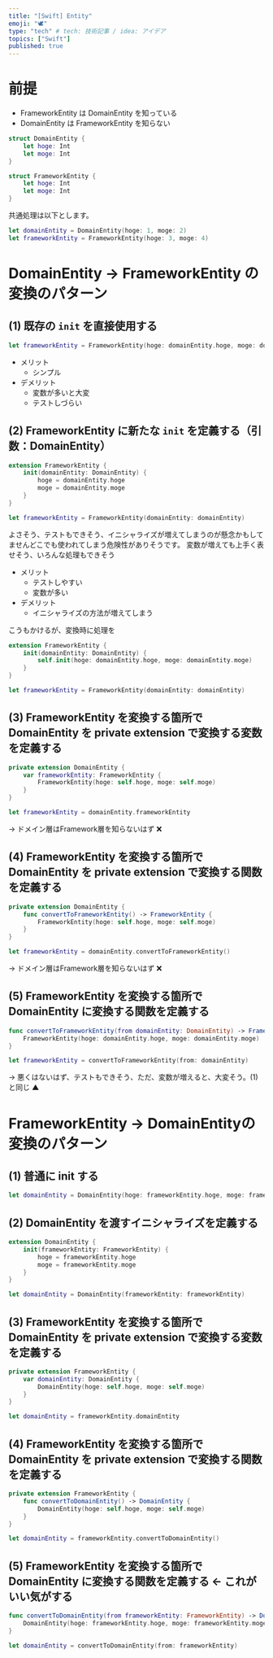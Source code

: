 ```yaml
---
title: "[Swift] Entity"
emoji: "🕊"
type: "tech" # tech: 技術記事 / idea: アイデア
topics: ["Swift"]
published: true
---
```


# 前提

- FrameworkEntity は DomainEntity を知っている
- DomainEntity は FrameworkEntity を知らない

```swift
struct DomainEntity {
    let hoge: Int
    let moge: Int
}

struct FrameworkEntity {
    let hoge: Int
    let moge: Int
}
```

共通処理は以下とします。

```swift
let domainEntity = DomainEntity(hoge: 1, moge: 2)
let frameworkEntity = FrameworkEntity(hoge: 3, moge: 4)
```

# DomainEntity -> FrameworkEntity の変換のパターン

## (1) 既存の `init` を直接使用する

```swift
let frameworkEntity = FrameworkEntity(hoge: domainEntity.hoge, moge: domainEntity.moge)
```

- メリット
  - シンプル
- デメリット
  - 変数が多いと大変
  - テストしづらい

## (2) FrameworkEntity に新たな `init` を定義する（引数：DomainEntity）

```swift
extension FrameworkEntity {
    init(domainEntity: DomainEntity) {
        hoge = domainEntity.hoge
        moge = domainEntity.moge
    }
}

let frameworkEntity = FrameworkEntity(domainEntity: domainEntity)
```

よさそう、テストもできそう、イニシャライズが増えてしまうのが懸念かもしてませんどこでも使われてしまう危険性がありそうです。
変数が増えても上手く表せそう、いろんな処理もできそう

- メリット
  - テストしやすい
  - 変数が多い
- デメリット
  - イニシャライズの方法が増えてしまう

こうもかけるが、変換時に処理を

```swift
extension FrameworkEntity {
    init(domainEntity: DomainEntity) {
        self.init(hoge: domainEntity.hoge, moge: domainEntity.moge)
    }
}

let frameworkEntity = FrameworkEntity(domainEntity: domainEntity)
```

## (3) FrameworkEntity を変換する箇所で DomainEntity を private extension で変換する変数を定義する

```swift
private extension DomainEntity {
    var frameworkEntity: FrameworkEntity {
        FrameworkEntity(hoge: self.hoge, moge: self.moge)
    }
}

let frameworkEntity = domainEntity.frameworkEntity
```

→ ドメイン層はFramework層を知らないはず ❌

## (4) FrameworkEntity を変換する箇所で DomainEntity を private extension で変換する関数を定義する

```swift
private extension DomainEntity {
    func convertToFrameworkEntity() -> FrameworkEntity {
        FrameworkEntity(hoge: self.hoge, moge: self.moge)
    }
}

let frameworkEntity = domainEntity.convertToFrameworkEntity()
```

→ ドメイン層はFramework層を知らないはず ❌

## (5) FrameworkEntity を変換する箇所で DomainEntity に変換する関数を定義する

```swift
func convertToFrameworkEntity(from domainEntity: DomainEntity) -> FrameworkEntity {
    FrameworkEntity(hoge: domainEntity.hoge, moge: domainEntity.moge)
}

let frameworkEntity = convertToFrameworkEntity(from: domainEntity)
```

→ 悪くはないはず、テストもできそう、ただ、変数が増えると、大変そう。(1) と同じ ▲

# FrameworkEntity -> DomainEntityの変換のパターン

## (1) 普通に init する

```swift
let domainEntity = DomainEntity(hoge: frameworkEntity.hoge, moge: frameworkEntity.moge)
```

## (2) DomainEntity を渡すイニシャライズを定義する

```swift
extension DomainEntity {
    init(frameworkEntity: FrameworkEntity) {
        hoge = frameworkEntity.hoge
        moge = frameworkEntity.moge
    }
}

let domainEntity = DomainEntity(frameworkEntity: frameworkEntity)
```

## (3) FrameworkEntity を変換する箇所で DomainEntity を private extension で変換する変数を定義する

```swift
private extension FrameworkEntity {
    var domainEntity: DomainEntity {
        DomainEntity(hoge: self.hoge, moge: self.moge)
    }
}

let domainEntity = frameworkEntity.domainEntity
```

## (4) FrameworkEntity を変換する箇所で DomainEntity を private extension で変換する関数を定義する

```swift
private extension FrameworkEntity {
    func convertToDomainEntity() -> DomainEntity {
        DomainEntity(hoge: self.hoge, moge: self.moge)
    }
}

let domainEntity = frameworkEntity.convertToDomainEntity()
```

## (5) FrameworkEntity を変換する箇所で DomainEntity に変換する関数を定義する ← これがいい気がする

```swift
func convertToDomainEntity(from frameworkEntity: FrameworkEntity) -> DomainEntity {
    DomainEntity(hoge: frameworkEntity.hoge, moge: frameworkEntity.moge)
}

let domainEntity = convertToDomainEntity(from: frameworkEntity)
```